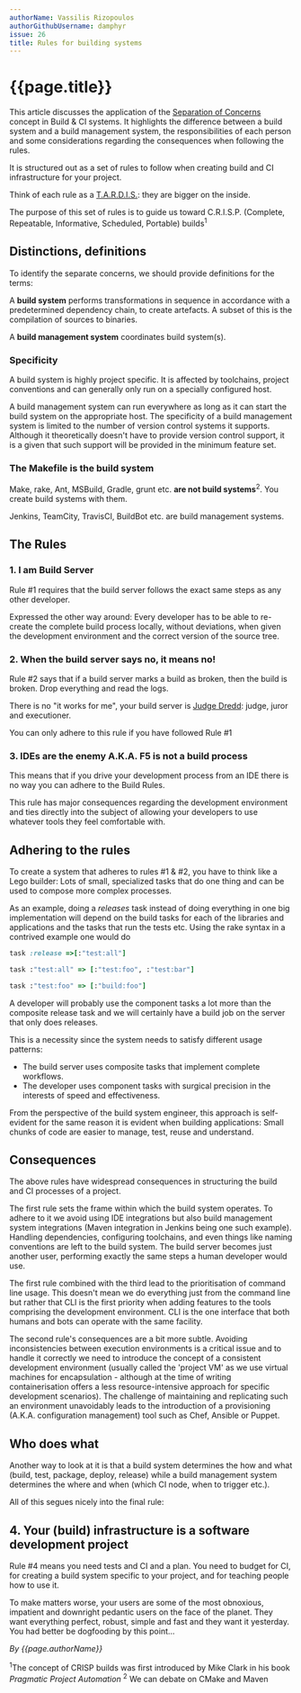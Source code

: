 ```yaml
---
authorName: Vassilis Rizopoulos
authorGithubUsername: damphyr
issue: 26
title: Rules for building systems
---
```

# {{page.title}}

This article discusses the application of the [Separation of Concerns](https://en.wikipedia.org/wiki/Separation_of_concerns) concept in Build & CI systems. It highlights the difference between a build system and a build management system, the responsibilities of each person and some considerations regarding the consequences when following the rules.

It is structured out as a set of rules to follow when creating build and CI infrastructure for your project. 

Think of each rule as a [T.A.R.D.I.S.](https://en.wikipedia.org/wiki/TARDIS): they are bigger on the inside. 

The purpose of this set of rules is to guide us toward C.R.I.S.P. (Complete, Repeatable, Informative, Scheduled, Portable) builds<sup>1</sup>

## Distinctions, definitions

To identify the separate concerns, we should provide definitions for the terms: 

A **build system** performs transformations in sequence in accordance with a predetermined dependency chain, to create artefacts. A subset of this is the compilation of sources to binaries.

A **build management system** coordinates build system(s).

### Specificity

A build system is highly project specific. It is affected by toolchains, project conventions and can generally only run on a specially configured host.

A build management system can run everywhere as long as it can start the build system on the appropriate host. The specificity of a build management system is limited to the number of version control systems it supports. Although it theoretically doesn't have to provide version control support, it is a given that such support will be provided in the minimum feature set.

### The Makefile is the build system

Make, rake, Ant, MSBuild, Gradle, grunt etc. **are not build systems**<sup>2</sup>. You create build systems with them. 

Jenkins, TeamCity, TravisCI, BuildBot etc. are build management systems.

## The Rules

### 1. I am Build Server

Rule #1 requires that the build server follows the exact same steps as any other developer. 

Expressed the other way around: Every developer has to be able to re-create the complete build process locally, without deviations, when given the development environment and the correct version of the source tree.

### 2. When the build server says no, it means no!

Rule #2 says that if a build server marks a build as broken, then the build is broken. Drop everything and read the logs. 

There is no "it works for me", your build server is [Judge Dredd](https://en.wikipedia.org/wiki/Judge_Dredd): judge, juror and executioner.

You can only adhere to this rule if you have followed Rule #1

### 3. IDEs are the enemy A.K.A. F5 is not a build process

This means that if you drive your development process from an IDE there is no way you can adhere to the Build Rules. 

This rule has major consequences regarding the development environment and ties directly into the subject of allowing your developers to use whatever tools they feel comfortable with.

## Adhering to the rules

To create a system that adheres to rules #1 & #2, you have to think like a Lego builder: Lots of small, specialized tasks that do one thing and can be used to compose more complex processes.

As an example, doing a <em>releases</em> task instead of doing everything in one big implementation will depend on the build tasks for each of the libraries and applications and the tasks that run the tests etc. Using the rake syntax in a contrived example one would do

```ruby
task :release =>[:"test:all"]

task :"test:all" => [:"test:foo", :"test:bar"]

task :"test:foo" => [:"build:foo"]
```

A developer will probably use the component tasks a lot more than the composite release task and we will certainly have a build job on the server that only does releases.

This is a necessity since the system needs to satisfy different usage patterns: 

 * The build server uses composite tasks that implement complete workflows.
 * The developer uses component tasks with surgical precision in the interests of speed and effectiveness.

From the perspective of the build system engineer, this approach is self-evident for the same reason it is evident when building applications: Small chunks of code are easier to manage, test, reuse and understand.

## Consequences

The above rules have widespread consequences in structuring the build and CI processes of a project.

The first rule sets the frame within which the build system operates. To adhere to it we avoid using IDE integrations but also build management system integrations (Maven integration in Jenkins being one such example). Handling dependencies, configuring toolchains, and even things like naming conventions are left to the build system. The build server becomes just another user, performing exactly the same steps a human developer would use.

The first rule combined with the third lead to the prioritisation of command line usage. This doesn't mean we do everything just from the command line but rather that CLI is the first priority when adding features to the tools comprising the development environment. CLI is the one interface that both humans and bots can operate with the same facility.

The second rule's consequences are a bit more subtle. Avoiding inconsistencies between execution environments is a critical issue and to handle it correctly we need to introduce the concept of a consistent development environment (usually called the 'project VM' as we use virtual machines for encapsulation - although at the time of writing containerisation offers a less resource-intensive approach for specific development scenarios). The challenge of maintaining and replicating such an environment unavoidably leads to the introduction of a provisioning (A.K.A. configuration management) tool such as Chef, Ansible or Puppet.

## Who does what

Another way to look at it is that a build system determines the how and what (build, test, package, deploy, release) while a build management system determines the where and when (which CI node, when to trigger etc.).

All of this segues nicely into the final rule:

## 4. Your (build) infrastructure is a software development project

Rule #4 means you need tests and CI and a plan. You need to budget for CI, for creating a build system specific to your project, and for teaching people how to use it.

To make matters worse, your users are some of the most obnoxious, impatient and downright pedantic users on the face of the planet. They want everything perfect, robust, simple and fast and they want it yesterday.
 You had better be dogfooding by this point...

*By {{page.authorName}}*



<sup>1</sup>The concept of CRISP builds was first introduced by Mike Clark in his book _Pragmatic Project Automation_
<sup>2</sup> We can debate on CMake and Maven